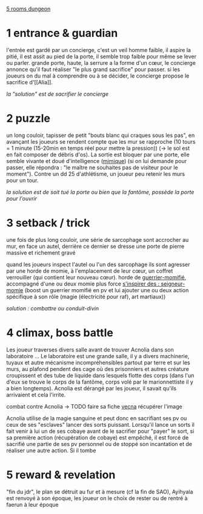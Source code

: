 [5 rooms dungeon](https://www.roleplayingtips.com/5-room-dungeons/#t-1587038394548)
# 1 entrance & guardian
l'entrée est gardé par un concierge, c'est un veil homme faible, il aspire la pitié, il est assit au pied de la porte, il semble trop faible pour même se lever ou parler.
grande porte, haute, la serrure a la forme d'un cœur, le concierge annonce qu'il faut réaliser "le plus grand sacrifice" pour passer.
si les joueurs on du mal à comprendre ou à se décider, le concierge propose le sacrifice d'[[Alia]].

*la "solution" est de sacrifier le concierge*
# 2 puzzle
un long couloir, tapisser de petit "bouts blanc qui craques sous les pas", en avançant les joueurs se rendent compte que les mur se rapproche (10 tours = 1 minute (15-20min en temps réel pour mettre la pression)) (-> le sol est en fait composer de débris d'os).
La sortie est bloquer par une porte, elle semble vivante et doué d'intelligence ([mimique](https://www.aidedd.org/dnd/monstres.php?vf=mimique)) (si on lui demande pour passer, elle répondra : "le maître ne souhaites pas de visiteur pour le moment").
Contre un dd 25 d'athlétisme, un joueur peu retenir les murs pour un tour.

*la solution est de soit tué la porte ou bien que la fantôme, possède la porte pour l'ouvrir*
# 3 setback / trick
une fois de plus long couloir, une série de sarcophage sont accrocher au mur, en face un autel, derrière ce dernier se dresse une porte de pierre massive et richement gravé

quand les joueurs inspect l'autel ou l'un des sarcophage ils sont agresser par une horde de momie, à l'emplacement de leur cœur, un coffret verrouiller (qui contient leur nouveau cœur).
horde de [guerrier-momifié](https://www.aidedd.org/dnd/monstres.php?vf=guerrier-momifie), accompagné d'une ou deux momie plus force [s'inspirer des : seigneur-momie](https://www.aidedd.org/dnd/monstres.php?vf=seigneur-momie) (boost un guerrier momifié en pv et lui ajouter une ou deux action spécifique à son rôle (magie (électricité pour raf), art martiaux))

*solution : combattre ou conduit-divin*
# 4 climax, boss battle
Les joueur traverses divers salle avant de trouver Acnolia dans son laboratoire ...
Le laboratoire est une grande salle, il y a divers machinerie, tuyaux et autre mécanisme incompréhensibles partout par terre et sur les murs, au plafond pendent des cage où des prisonniers et autres créature croupissent et des tube de liquide dans lesquels flotte des corps (dans l'un d'eux se trouve le corps de la fantôme, corps volé par le marionnettiste il y a bien longtemps).
Acnolia est dérangé par les joueur, il savait qu'ils arrivaient et cela l'irrite.

combat contre Acnolia -> TODO faire sa fiche
[vecna](https://www.aidedd.org/dnd/monstres.php?vf=vecna-l-archiliche) récupérer l'image

Acnolia utilise de la magie sanguine et peut donc en sacrifiant ses pv ou ceux de ses "esclaves" lancer des sorts puissant. Lorsqu'il lance un sorts il fait venir à lui un de ses cobaye avant de le sacrifier pour "payer" le sort, si sa première action (récupération de cobaye) est empêché, il est forcé de sacrifié une partie de ses pv personnel ou de stoppé son incantation et de réaliser une autre action. Si il tombe
# 5 reward & revelation
"fin du jdr", le plan se détruit au fur et à mesure (cf la fin de SAO), Ayihyala est renvoyé à son époque, les joueur on le choix de rester ou de rentré à faerun à leur époque